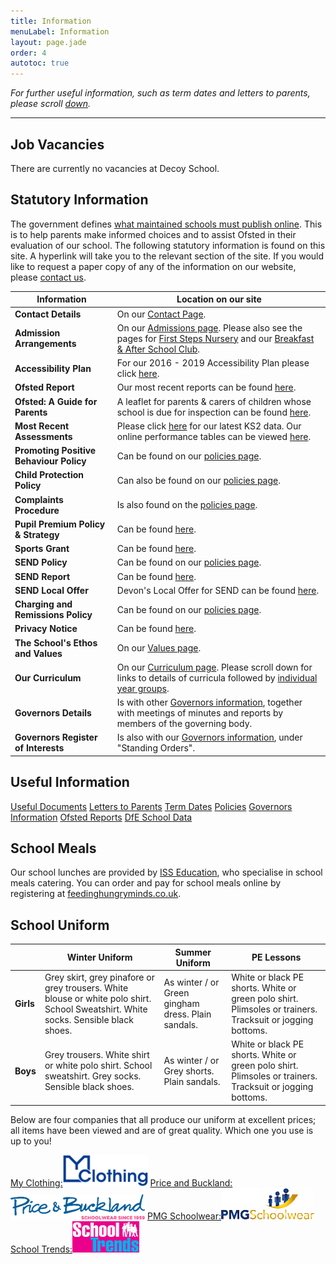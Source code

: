 ```yaml
---
title: Information
menuLabel: Information
layout: page.jade
order: 4
autotoc: true
---
```


_For further useful information, such as term dates and letters to parents, please scroll [down](#down)._

---

## Job Vacancies

There are currently no vacancies at Decoy School.

## Statutory Information

The government defines [what maintained schools must publish online][1]. This is to help parents make informed choices and to assist Ofsted in their evaluation of our school.
The following statutory information is found on this site. A hyperlink will take you to the relevant section of the site. If you would like to request a paper copy of any of the information on our website, please [contact us](/contact-us).

| **Information**                         | **Location on our site**                                                                                                        |
| --------------------------------------- | ------------------------------------------------------------------------------------------------------------------------------- |
| **Contact Details**                     | On our [Contact Page][2].                                                                                                       |
| **Admission Arrangements**              | On our [Admissions page][3]. Please also see the pages for [First Steps Nursery][4] and our [Breakfast & After School Club][5]. |
| **Accessibility Plan**                  | For our 2016 - 2019 Accessibility Plan please click [here][28].                                                                 |
| **Ofsted Report**                       | Our most recent reports can be found [here][6].                                                                                 |
| **Ofsted: A Guide for Parents**         | A leaflet for parents & carers of children whose school is due for inspection can be found [here][25].                          |
| **Most Recent Assessments**             | Please click [here](/ks2-data) for our latest KS2 data. Our online performance tables can be viewed [here][8].                  |
| **Promoting Positive Behaviour Policy** | Can be found on our [policies page][9].                                                                                         |
| **Child Protection Policy**             | Can also be found on our [policies page][9].                                                                                    |
| **Complaints Procedure**                | Is also found on the [policies page][9].                                                                                        |
| **Pupil Premium Policy & Strategy**     | Can be found [here][10].                                                                                                        |
| **Sports Grant**                        | Can be found [here][11].                                                                                                        |
| **SEND Policy**                         | Can be found on our [policies page][9].                                                                                         |
| **SEND Report**                         | Can be found [here][12].                                                                                                        |
| **SEND Local Offer**                    | Devon's Local Offer for SEND can be found [here][24].                                                                           |
| **Charging and Remissions Policy**      | Can be found on our [policies page][9].                                                                                         |
| **Privacy Notice**                      | Can be found [here][9].                                                                                                         |
| **The School's Ethos and Values**       | On our [Values page][13].                                                                                                       |
| **Our Curriculum**                      | On our [Curriculum page][14]. Please scroll down for links to details of curricula followed by [individual year groups][15].    |
| **Governors Details**                   | Is with other [Governors information][17], together with meetings of minutes and reports by members of the governing body.      |
| **Governors Register of Interests**     | Is also with our [Governors information][17], under "Standing Orders".                                                          |

<a id="down"></a>

## Useful Information

<div class="cf infoButtons">

[Useful Documents](https://drive.google.com/folderview?id=0B0102cki14zKUmg5Y1FYcVhwUlU&usp=sharing)
[Letters to Parents](https://drive.google.com/folderview?id=0B0102cki14zKOVZRWUpkSDdUSnc&usp=sharing)
[Term Dates](https://drive.google.com/a/decoyschool.co.uk/folderview?id=0B0102cki14zKMHplN1ptRkp5N00&usp=sharing&tid=0B0102cki14zKUmg5Y1FYcVhwUlU#grid)
[Policies](https://drive.google.com/folderview?id=0B0102cki14zKb1RVdnV6T0dQOG8&usp=sharing)
[Governors Information](https://drive.google.com/folderview?id=0B0102cki14zKM1V0bDRJZVFyRmM&usp=sharing)
[Ofsted Reports](http://www.ofsted.gov.uk/inspection-reports/find-inspection-report/provider/ELS/113209)
[DfE School Data](http://www.education.gov.uk/cgi-bin/schools/performance/school.pl?urn=113209)

</div>

## School Meals

Our school lunches are provided by [ISS Education][18], who specialise in school meals catering. You can order and pay for school meals online by registering at [feedinghungryminds.co.uk](http://www.feedinghungryminds.co.uk).

## School Uniform

|           | **Winter Uniform**                                                                                                                  | **Summer Uniform**                                 | **PE Lessons**                                                                                            |
| --------- | ----------------------------------------------------------------------------------------------------------------------------------- | -------------------------------------------------- | --------------------------------------------------------------------------------------------------------- |
| **Girls** | Grey skirt, grey pinafore or grey trousers. White blouse or white polo shirt. School Sweatshirt. White socks. Sensible black shoes. | As winter / or Green gingham dress. Plain sandals. | White or black PE shorts. White or green polo shirt. Plimsoles or trainers. Tracksuit or jogging bottoms. |
| **Boys**  | Grey trousers. White shirt or white polo shirt. School sweatshirt. Grey socks. Sensible black shoes.                                | As winter / or Grey shorts. Plain sandals.         | White or black PE shorts. White or green polo shirt. Plimsoles or trainers. Tracksuit or jogging bottoms. |

Below are four companies that all produce our uniform at excellent prices; all items have been viewed and are of great quality. Which one you use is up to you!

<div class="uniformPics">
	<a href="https://myclothing.com/" target="_blank"><span>My Clothing:</span><img src="../images/uniform/my-clothing-logo.png" alt="my clothing uniform"></a>
	<a href="https://www.pbuniform-online.co.uk/decoy" target="_blank"><span>Price and Buckland:</span><img src="../images/uniform/pbLogo.png" alt="Price and Buckland uniform"></a>
	<a href="http://pmgschoolwear.co.uk/" target="_blank"><span>PMG Schoolwear:</span><img src="../images/uniform/pmg.jpg" alt="PMG schoolwear"></a>
	<a href="http://www.schooltrends.co.uk/" target="_blank"><span>School Trends:</span><img src="../images/uniform/schoolTrends.jpg" alt="School Trends uniform"></a>
</div>

[1]: https://www.gov.uk/guidance/what-maintained-schools-must-publish-online
[2]: /contact-us
[3]: /admissions-information
[4]: /first-steps-nursery
[5]: /extended-schools-admissions
[6]: http://www.ofsted.gov.uk/inspection-reports/find-inspection-report/provider/ELS/113209
[7]: https://drive.google.com/file/d/0B76W__U5CTntWjZNVXdLTjlmSG8/view?usp=sharing
[8]: https://www.compare-school-performance.service.gov.uk/school/113209
[9]: https://drive.google.com/folderview?id=0B0102cki14zKb1RVdnV6T0dQOG8&usp=sharing
[10]: https://drive.google.com/open?id=0B0102cki14zKcHBaRHRoR25UbjA
[11]: https://drive.google.com/open?id=0B0102cki14zKWDZjbGt5NlJ0U00
[12]: https://drive.google.com/open?id=0B0102cki14zKUmtSeFRpWXhQZkU
[13]: /our-values
[14]: /curriculum
[15]: /curriculum/#down
[16]: https://drive.google.com/file/d/0B76W__U5CTntMklxX1RDT3lNQTg/view?usp=sharing
[17]: https://drive.google.com/open?id=0B0102cki14zKM1V0bDRJZVFyRmM
[18]: http://www.uk.issworld.com/
[21]: https://drive.google.com/file/d/0B76W__U5CTntODdGdG9HX0JTTW8/view?usp=sharing
[22]: https://drive.google.com/folderview?id=0B0102cki14zKb1RVdnV6T0dQOG8&usp=sharing
[23]: https://drive.google.com/drive/folders/0B0102cki14zKbEFTUHJ4RlF4eTA?usp=sharing
[24]: https://new.devon.gov.uk/educationandfamilies/special-educational-needs-and-disability-send-local-offer
[25]: https://www.gov.uk/government/publications/school-inspections-a-guide-for-parents
[26]: https://drive.google.com/open?id=10E202ibBKpTv5QFdyMiYDnQuikmluP5F
[27]: https://drive.google.com/file/d/0B76W__U5CTntbGxfWE15dXhRVEk/view?usp=sharing
[28]: https://drive.google.com/open?id=1he_FBoD3AwQILReiuWBbqEEePv7Owa-L
[29]: https://www.devonjobs.gov.uk/teaching-primary-and-foundation-stage-school-posts-class-teacher-decoy-community-primary-school/55306.job
[30]: https://drive.google.com/open?id=0B76W__U5CTntdUw3Q0pOVzhrUlE
[31]: https://drive.google.com/drive/folders/0B76W__U5CTntRWJJQ2VLV3BvOHM?usp=sharing
